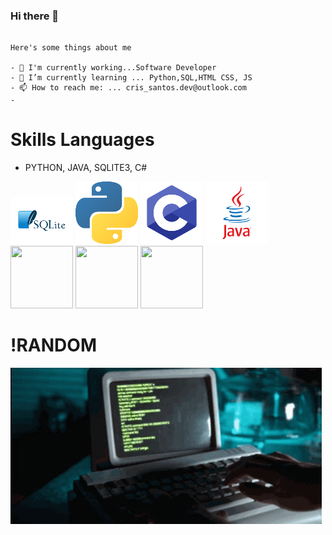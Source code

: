 ### Hi there 👋
```

Here's some things about me

- 🔭 I'm currently working...Software Developer
- 🌱 I’m currently learning ... Python,SQL,HTML CSS, JS
- 📫 How to reach me: ... cris_santos.dev@outlook.com
- 
```


# Skills  Languages 
 - PYTHON, JAVA, SQLITE3, C#

![](https://github.com/cristovanlopes/cristovanlopes/blob/main/pngegg.png)
![](https://github.com/cristovanlopes/cristovanlopes/blob/main/pngegg1.png)
![](https://github.com/cristovanlopes/cristovanlopes/blob/main/pngeggC.png)
![](https://github.com/cristovanlopes/cristovanlopes/blob/main/pngeggJ.png)
<img src="https://png.pngtree.com/png-vector/20230219/ourmid/pngtree-javascript-vector-icon-design-illustration-png-image_6604214.png" width="100" height="100">
<img src="https://www.iconpacks.net/icons/2/free-css-icon-1478-thumb.png" width="100" height="100">
<img src="https://www.clipartmax.com/png/middle/89-898951_html-icon-css-3-logo-white.png" width="100" height="100">


# !RANDOM
![](https://github.com/cristovanlopes/cristovanlopes/blob/main/coding-computer-coding.gif)
